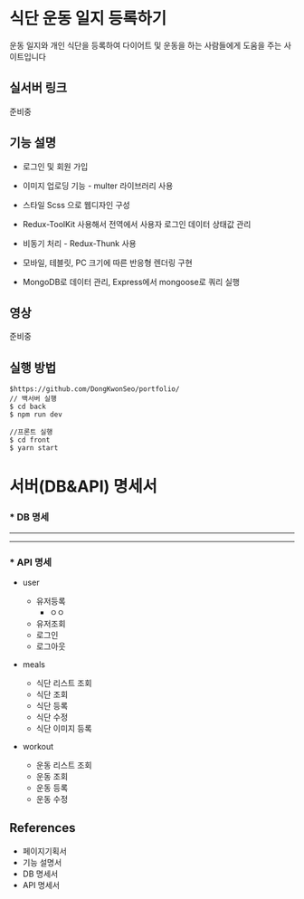 # 식단 운동 일지 등록하기 
운동 일지와 개인 식단을 등록하여 다이어트 및 운동을 하는 사람들에게 도움을 주는 사이트입니다

## 실서버 링크
준비중

## 기능 설명 
* 로그인 및 회원 가입 

* 이미지 업로딩 기능 - multer 라이브러리 사용

* 스타일 Scss 으로 웹디자인 구성

* Redux-ToolKit 사용해서 전역에서 사용자 로그인 데이터 상태값 관리

* 비동기 처리 - Redux-Thunk 사용

* 모바일, 테블릿, PC 크기에 따른 반응형 렌더링 구현

* MongoDB로 데이터 관리, Express에서 mongoose로 쿼리 실행


## 영상
준비중

## 실행 방법
```
$https://github.com/DongKwonSeo/portfolio/
// 백서버 실행
$ cd back 
$ npm run dev

//프론트 실행
$ cd front
$ yarn start
```
# 서버(DB&API) 명세서
### * DB 명세
------------------
-------
### * API 명세
 * user
    * 유저등록
      * ㅇㅇ 
    * 유저조회
    * 로그인
    * 로그아웃
    
 * meals
    * 식단 리스트 조회
    * 식단 조회
    * 식단 등록
    * 식단 수정
    * 식단 이미지 등록
 * workout
    * 운동 리스트 조회
    * 운동 조회
    * 운동 등록
    * 운동 수정
    

    

## References
* 페이지기획서 
* 기능 설명서
* DB 명세서
* API 명세서

